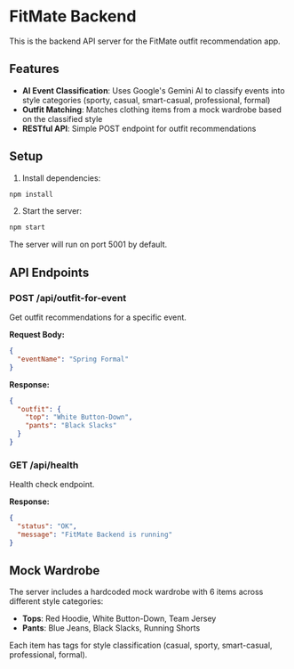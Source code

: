 # FitMate Backend

This is the backend API server for the FitMate outfit recommendation app.

## Features

- **AI Event Classification**: Uses Google's Gemini AI to classify events into style categories (sporty, casual, smart-casual, professional, formal)
- **Outfit Matching**: Matches clothing items from a mock wardrobe based on the classified style
- **RESTful API**: Simple POST endpoint for outfit recommendations

## Setup

1. Install dependencies:
```bash
npm install
```

2. Start the server:
```bash
npm start
```

The server will run on port 5001 by default.

## API Endpoints

### POST /api/outfit-for-event

Get outfit recommendations for a specific event.

**Request Body:**
```json
{
  "eventName": "Spring Formal"
}
```

**Response:**
```json
{
  "outfit": {
    "top": "White Button-Down",
    "pants": "Black Slacks"
  }
}
```

### GET /api/health

Health check endpoint.

**Response:**
```json
{
  "status": "OK",
  "message": "FitMate Backend is running"
}
```

## Mock Wardrobe

The server includes a hardcoded mock wardrobe with 6 items across different style categories:

- **Tops**: Red Hoodie, White Button-Down, Team Jersey
- **Pants**: Blue Jeans, Black Slacks, Running Shorts

Each item has tags for style classification (casual, sporty, smart-casual, professional, formal).
